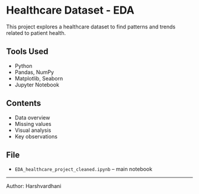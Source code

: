 # Healthcare Dataset - EDA

This project explores a healthcare dataset to find patterns and trends related to patient health.

## Tools Used
- Python  
- Pandas, NumPy  
- Matplotlib, Seaborn  
- Jupyter Notebook

## Contents
- Data overview  
- Missing values  
- Visual analysis  
- Key observations

## File
- `EDA_healthcare_project_cleaned.ipynb` – main notebook

---

Author: Harshvardhani
